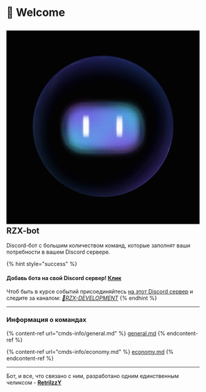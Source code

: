 # 🤩 Welcome

## &#x20;<img src=".gitbook/assets/rzx-bot_pfp.webp" alt="" data-size="line"> **RZX-bot**

Discord-бот с большим количеством команд, которые заполнят ваши потребности в вашем Discord сервере.

{% hint style="success" %}
#### Добавь бота на свой Discord сервер! [Клик](https://invite.rzx.ehd.lol/)

Чтоб быть в курсе событий присоединяйтесь [на этот Discord сервер](https://discord.gg/cEqr2Cv73j) и следите за каналом: [_🤖RZX-DEVELOPMENT_](https://discord.com/channels/967016490723336192/1131319491494686720)
{% endhint %}

***

### Информация о командах

{% content-ref url="cmds-info/general.md" %}
[general.md](cmds-info/general.md)
{% endcontent-ref %}

{% content-ref url="cmds-info/economy.md" %}
[economy.md](cmds-info/economy.md)
{% endcontent-ref %}

***

Бот, и все, что связано с ним, разработано одним единственным челиксом - [**RetrilzzY**](https://retrilzzy.github.io/)
